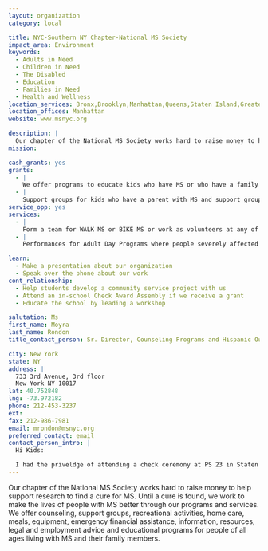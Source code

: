 ```yaml
---
layout: organization
category: local

title: NYC-Southern NY Chapter-National MS Society
impact_area: Environment
keywords: 
  - Adults in Need
  - Children in Need
  - The Disabled
  - Education
  - Families in Need
  - Health and Wellness
location_services: Bronx,Brooklyn,Manhattan,Queens,Staten Island,Greater New York,Outside NYC
location_offices: Manhattan
website: www.msnyc.org

description: |
  Our chapter of the National MS Society works hard to raise money to help support research to find a cure for MS. Until a cure is found, we work to make the lives of people with MS better through our programs and services. We offer counseling, support groups, recreational activities, home care, meals, equipment, emergency financial assistance, information, resources, legal and employment advice and educational programs for people of all ages living with MS and their family members.
mission: 

cash_grants: yes
grants: 
  - |
    We offer programs to educate kids who have MS or who have a family member with MS about the disease and also give them an opportunity to have fun with other kids.  Typically it costs us about $50 for each child to participate in a program.
  - |
    Support groups for kids who have a parent with MS and support groups for the parent living with MS.  Typically a support group series costs us about $75 per person.
service_opp: yes
services: 
  - |
    Form a team for WALK MS or BIKE MS or work as volunteers at any of our large events such as WALK/BIKE--multiple locations.
  - |
    Performances for Adult Day Programs where people severely affected by MS spend time with others in recreational and social activities.

learn: 
  - Make a presentation about our organization
  - Speak over the phone about our work
cont_relationship: 
  - Help students develop a community service project with us
  - Attend an in-school Check Award Assembly if we receive a grant
  - Educate the school by leading a workshop

salutation: Ms
first_name: Moyra
last_name: Rondon
title_contact_person: Sr. Director, Counseling Programs and Hispanic Outreach

city: New York
state: NY
address: |
  733 3rd Avenue, 3rd floor  
  New York NY 10017
lat: 40.752848
lng: -73.972182
phone: 212-453-3237
ext: 
fax: 212-986-7981
email: mrondon@msnyc.org
preferred_contact: email
contact_person_intro: |
  Hi Kids:

  I had the priveldge of attending a check ceremony at PS 23 in Staten Island and I am feeling incredibly moved by the work that you as young philanthropists are doing.  I am a social worker and have been with the National MS Society for about 7 years.  I really love my job.  I get to plan programs that teach people all about MS and how to live with it.  Lots of people are diagnosed with MS and don't even know what it is but have to begin making decisions about their health care.  So we believe its important for people to know as much as possible about MS so they can work with their doctors and stay well.  Another part of my job is helping people who are Spanish speaking to learn more about MS and to get access to all the resources that other people with MS are using.  Please let me know if you have more questions about what I do at our chapter.
---
```

Our chapter of the National MS Society works hard to raise money to help support research to find a cure for MS. Until a cure is found, we work to make the lives of people with MS better through our programs and services. We offer counseling, support groups, recreational activities, home care, meals, equipment, emergency financial assistance, information, resources, legal and employment advice and educational programs for people of all ages living with MS and their family members.